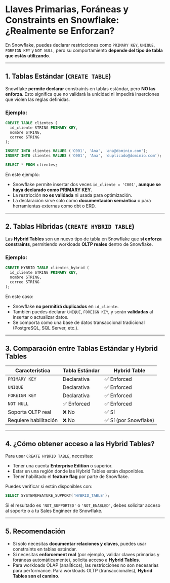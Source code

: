 # Llaves Primarias, Foráneas y Constraints en Snowflake: ¿Realmente se Enforzan?

En Snowflake, puedes declarar restricciones como `PRIMARY KEY`, `UNIQUE`, `FOREIGN KEY` y `NOT NULL`, pero su comportamiento **depende del tipo de tabla que estás utilizando**.

---

## 1. Tablas Estándar (`CREATE TABLE`)

Snowflake **permite declarar** constraints en tablas estándar, pero **NO las enforza**. Esto significa que no validará la unicidad ni impedirá inserciones que violen las reglas definidas.

### Ejemplo:

```sql
CREATE TABLE clientes (
  id_cliente STRING PRIMARY KEY,
  nombre STRING,
  correo STRING
);

INSERT INTO clientes VALUES ('C001', 'Ana', 'ana@dominio.com');
INSERT INTO clientes VALUES ('C001', 'Ana', 'duplicado@dominio.com');

SELECT * FROM clientes;
```

En este ejemplo:
- Snowflake permite insertar dos veces `id_cliente = 'C001'`, **aunque se haya declarado como PRIMARY KEY**.
- La restricción **no es validada** ni usada para optimización.
- La declaración sirve solo como **documentación semántica** o para herramientas externas como dbt o ERD.

---

## 2. Tablas Híbridas (`CREATE HYBRID TABLE`)

Las **Hybrid Tables** son un nuevo tipo de tabla en Snowflake que **sí enforza constraints**, permitiendo workloads **OLTP reales** dentro de Snowflake.

### Ejemplo:

```sql
CREATE HYBRID TABLE clientes_hybrid (
  id_cliente STRING PRIMARY KEY,
  nombre STRING,
  correo STRING
);
```

En este caso:
- Snowflake **no permitirá duplicados** en `id_cliente`.
- También puedes declarar `UNIQUE`, `FOREIGN KEY`, y serán **validadas** al insertar o actualizar datos.
- Se comporta como una base de datos transaccional tradicional (PostgreSQL, SQL Server, etc.).

---

## 3. Comparación entre Tablas Estándar y Hybrid Tables

| Característica        | Tabla Estándar     | Hybrid Table         |
|-----------------------|--------------------|-----------------------|
| `PRIMARY KEY`         | Declarativa        | ✅ Enforced           |
| `UNIQUE`              | Declarativa        | ✅ Enforced           |
| `FOREIGN KEY`         | Declarativa        | ✅ Enforced           |
| `NOT NULL`            | ✅ Enforced         | ✅ Enforced           |
| Soporta OLTP real     | ❌ No               | ✅ Sí                 |
| Requiere habilitación | ❌ No               | ✅ Sí (por Snowflake) |

---

## 4. ¿Cómo obtener acceso a las Hybrid Tables?

Para usar `CREATE HYBRID TABLE`, necesitas:

- Tener una cuenta **Enterprise Edition** o superior.
- Estar en una región donde las Hybrid Tables están disponibles.
- Tener habilitado el **feature flag** por parte de Snowflake.

Puedes verificar si están disponibles con:

```sql
SELECT SYSTEM$FEATURE_SUPPORT('HYBRID_TABLE');
```

Si el resultado es `'NOT_SUPPORTED'` o `'NOT_ENABLED'`, debes solicitar acceso al soporte o a tu Sales Engineer de Snowflake.

---

## 5. Recomendación

- Si solo necesitas **documentar relaciones y claves**, puedes usar constraints en tablas estándar.
- Si necesitas **enforcement real** (por ejemplo, validar claves primarias y foráneas automáticamente), solicita acceso a **Hybrid Tables**.
- Para workloads OLAP (analíticos), las restricciones no son necesarias para performance. Para workloads OLTP (transaccionales), **Hybrid Tables son el camino**.

